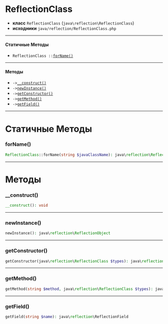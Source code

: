 # ReflectionClass

- **класс** `ReflectionClass` (`java\reflection\ReflectionClass`)
- **исходники** `java/reflection/ReflectionClass.php`

---

#### Статичные Методы

- `ReflectionClass ::`[`forName()`](#method-forname)

---

#### Методы

- `->`[`__construct()`](#method-__construct)
- `->`[`newInstance()`](#method-newinstance)
- `->`[`getConstructor()`](#method-getconstructor)
- `->`[`getMethod()`](#method-getmethod)
- `->`[`getField()`](#method-getfield)

---
# Статичные Методы

<a name="method-forname"></a>

### forName()
```php
ReflectionClass::forName(string $javaClassName): java\reflection\ReflectionClass
```

---
# Методы

<a name="method-__construct"></a>

### __construct()
```php
__construct(): void
```

---

<a name="method-newinstance"></a>

### newInstance()
```php
newInstance(): java\reflection\ReflectionObject
```

---

<a name="method-getconstructor"></a>

### getConstructor()
```php
getConstructor(java\reflection\ReflectionClass $types): java\reflection\ReflectionConstructor
```

---

<a name="method-getmethod"></a>

### getMethod()
```php
getMethod(string $method, java\reflection\ReflectionClass $types): java\reflection\ReflectionMethod
```

---

<a name="method-getfield"></a>

### getField()
```php
getField(string $name): java\reflection\ReflectionField
```